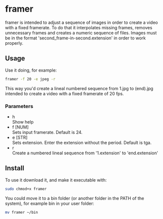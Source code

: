 # framer
framer is intended to adjust a sequence of images in order to create a video with a fixed framerate. To do that it interpolates missing frames, removes unnecessary frames and creates a numeric sequence of files. Images must be in the format 'second_frame-in-second.extension' in order to work properly.

## Usage
Use it doing, for example:
```bash
framer -f 20 -e jpeg -r
```
This way you'd create a lineal numbered sequence from 1.jpg to (end).jpg intended to create a video with a fixed framerate of 20 fps.

### Parameters
* h        
Show help
* f [NUM]  
Sets input framerate. Default is 24.
* e [STR]  
Sets extension. Enter the extension without the period. Default is tga.      
* r        
Create a numbered lineal sequence from '1.extension' to 'end.extension'

## Install
To use it download it, and make it executable with:
```bash
sudo chmod+x framer
```
You could move it to a bin folder (or another folder in the PATH of the system), for example bin in your user folder:
```bash
mv framer ~/bin
```
